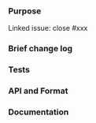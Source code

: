 <!--
*Thank you very much for contributing to Fluss - we are happy that you want to help us improve Fluss. To help the community review your contribution in the best possible way, please go through the checklist below, which will get the contribution into a shape in which it can be best reviewed.*

## Contribution Checklist

  - Make sure that the pull request corresponds to a [GitHub issue](https://github.com/alibaba/fluss/issues). Exceptions are made for typos in JavaDoc or documentation files, which need no issue.

  - Name the pull request in the format "[component] Title of the pull request", where *[component]* should be replaced by the name of the component being changed. Typically, this corresponds to the component label assigned to the issue (e.g., [kv], [log], [client], [flink]). Skip *[component]* if you are unsure about which is the best component.

  - Fill out the template below to describe the changes contributed by the pull request. That will give reviewers the context they need to do the review.

  - Make sure that the change passes the automated tests, i.e., `mvn clean verify` passes.

  - Each pull request should address only one issue, not mix up code from multiple issues.


**(The sections below can be removed for hotfixes or typos)**
-->

### Purpose

<!-- Linking this pull request to the issue -->
Linked issue: close #xxx

<!-- What is the purpose of the change -->

### Brief change log

<!-- Please describe the changes made in this pull request and explain how they address the issue -->

### Tests

<!-- List UT and IT cases to verify this change -->

### API and Format

<!-- Does this change affect API or storage format -->

### Documentation

<!-- Does this change introduce a new feature -->
